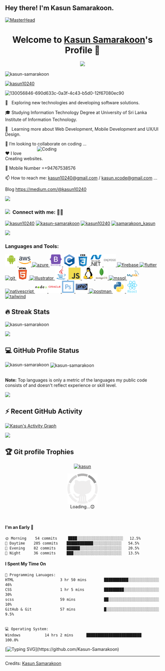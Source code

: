 <h2> Hey there! I'm Kasun Samarakoon.</h2>


[![MasterHead](https://www.parallels.com/blogs/app/uploads/2015/03/header_banner_newgifapple.gif)](https://github.com/Kasun-Samarakoon)

 <h1 align="center">Welcome to <a href="https://github.com/Kasun-Samarakoon">Kasun Samarakoon</a>'s Profile 👋</h1>


<p align="center">
  <a align="center" href="https://github.com/Kasun-Samarakoon"><img src="https://readme-typing-svg.herokuapp.com?&font=IBM+Plex+Sans&color=F72EE2&size=25&lines=Welcome+to+my+GitHub+Profile!;Always+learning+new+things;I'm+a+Back+end+developer;I'm+a+competitive+programmer" /></a>
</p>


<p align="left"> <img src="https://komarev.com/ghpvc/?username=kasun-samarakoon&label=Profile%20views&color=0e75b6&style=flat" alt="kasun-samarakoon" /> </p>
<p align="left"> <a href="https://twitter.com/kasun10240" target="blank"><img src="https://img.shields.io/twitter/follow/kasun10240?logo=twitter&style=for-the-badge" alt="kasun10240" /></a> </p>



![130056846-690d633c-0a3f-4c43-b5d0-12f67080ec90](https://user-images.githubusercontent.com/86977908/159043783-fd00f688-c113-4fc0-8b08-e11852e76752.jpg)





🤔 &nbsp; Exploring new technologies and developing software solutions.


🎓  Studying Information Technology Degree at University of Sri Lanka Institute of Information Technology.


🌱 &nbsp; Learning more about Web Development, Mobile Development and UX/UI Design.






👯 I’m looking to collaborate on coding ...
<img align="right" alt="Coding" width="400" src="https://c.tenor.com/2uyENRmiUt0AAAAC/coding.gif">

❤️ I love Creating websites.

📱 Mobile Number =+94767538576


📫 How to reach me: kasun10240@gmail.com  /
                     kasun.xcode@gmail.com ...



Blog
https://medium.com/@kasun10240

<img src = "https://media0.giphy.com/media/KDDpcKigbfFpnejZs6/giphy.gif?cid=ecf05e47oy6f4zjs8g1qoiystc56cu7r9tb8a1fe76e05oty&rid=giphy.gif" width = 100px>

<h3> <img src="https://media.giphy.com/media/iY8CRBdQXODJSCERIr/giphy.gif" width="30px"> &nbsp;Connect with me: 🤝🏻 </h3>

<p align="left">
<a href="https://twitter.com/kasun10240" target="blank"><img align="center" src="https://raw.githubusercontent.com/rahuldkjain/github-profile-readme-generator/master/src/images/icons/Social/twitter.svg" alt="kasun10240" height="30" width="40" /></a>
<a href="https://linkedin.com/in/kasun-samarakoon" target="blank"><img align="center" src="https://raw.githubusercontent.com/rahuldkjain/github-profile-readme-generator/master/src/images/icons/Social/linked-in-alt.svg" alt="kasun-samarakoon" height="30" width="40" /></a>
<a href="https://fb.com/kasun10240" target="blank"><img align="center" src="https://raw.githubusercontent.com/rahuldkjain/github-profile-readme-generator/master/src/images/icons/Social/facebook.svg" alt="kasun10240" height="30" width="40" /></a>
<a href="https://instagram.com/samarakoon_kasun" target="blank"><img align="center" src="https://raw.githubusercontent.com/rahuldkjain/github-profile-readme-generator/master/src/images/icons/Social/instagram.svg" alt="samarakoon_kasun" height="30" width="40" /></a>
</p>



<img src="https://user-images.githubusercontent.com/73097560/115834477-dbab4500-a447-11eb-908a-139a6edaec5c.gif"></a>
<h3 align="left">Languages and Tools:</h3>
<p align="left"> <a href="https://developer.android.com" target="_blank" rel="noreferrer"> <img src="https://raw.githubusercontent.com/devicons/devicon/master/icons/android/android-original-wordmark.svg" alt="android" width="40" height="40"/> </a> <a href="https://aws.amazon.com" target="_blank" rel="noreferrer"> <img src="https://raw.githubusercontent.com/devicons/devicon/master/icons/amazonwebservices/amazonwebservices-original-wordmark.svg" alt="aws" width="40" height="40"/> </a> <a href="https://azure.microsoft.com/en-in/" target="_blank" rel="noreferrer"> <img src="https://www.vectorlogo.zone/logos/microsoft_azure/microsoft_azure-icon.svg" alt="azure" width="40" height="40"/> </a> <a href="https://getbootstrap.com" target="_blank" rel="noreferrer"> <img src="https://raw.githubusercontent.com/devicons/devicon/master/icons/bootstrap/bootstrap-plain-wordmark.svg" alt="bootstrap" width="40" height="40"/> </a> <a href="https://www.cprogramming.com/" target="_blank" rel="noreferrer"> <img src="https://raw.githubusercontent.com/devicons/devicon/master/icons/c/c-original.svg" alt="c" width="40" height="40"/> </a> <a href="https://www.w3schools.com/css/" target="_blank" rel="noreferrer"> <img src="https://raw.githubusercontent.com/devicons/devicon/master/icons/css3/css3-original-wordmark.svg" alt="css3" width="40" height="40"/> </a> <a href="https://dotnet.microsoft.com/" target="_blank" rel="noreferrer"> <img src="https://raw.githubusercontent.com/devicons/devicon/master/icons/dot-net/dot-net-original-wordmark.svg" alt="dotnet" width="40" height="40"/> </a> <a href="https://expressjs.com" target="_blank" rel="noreferrer"> <img src="https://raw.githubusercontent.com/devicons/devicon/master/icons/express/express-original-wordmark.svg" alt="express" width="40" height="40"/> </a> <a href="https://firebase.google.com/" target="_blank" rel="noreferrer"> <img src="https://www.vectorlogo.zone/logos/firebase/firebase-icon.svg" alt="firebase" width="40" height="40"/> </a> <a href="https://flutter.dev" target="_blank" rel="noreferrer"> <img src="https://www.vectorlogo.zone/logos/flutterio/flutterio-icon.svg" alt="flutter" width="40" height="40"/> </a> <a href="https://git-scm.com/" target="_blank" rel="noreferrer"> <img src="https://www.vectorlogo.zone/logos/git-scm/git-scm-icon.svg" alt="git" width="40" height="40"/> </a> <a href="https://www.w3.org/html/" target="_blank" rel="noreferrer"> <img src="https://raw.githubusercontent.com/devicons/devicon/master/icons/html5/html5-original-wordmark.svg" alt="html5" width="40" height="40"/> </a> <a href="https://www.adobe.com/in/products/illustrator.html" target="_blank" rel="noreferrer"> <img src="https://www.vectorlogo.zone/logos/adobe_illustrator/adobe_illustrator-icon.svg" alt="illustrator" width="40" height="40"/> </a> <a href="https://www.java.com" target="_blank" rel="noreferrer"> <img src="https://raw.githubusercontent.com/devicons/devicon/master/icons/java/java-original.svg" alt="java" width="40" height="40"/> </a> <a href="https://developer.mozilla.org/en-US/docs/Web/JavaScript" target="_blank" rel="noreferrer"> <img src="https://raw.githubusercontent.com/devicons/devicon/master/icons/javascript/javascript-original.svg" alt="javascript" width="40" height="40"/> </a> <a href="https://www.linux.org/" target="_blank" rel="noreferrer"> <img src="https://raw.githubusercontent.com/devicons/devicon/master/icons/linux/linux-original.svg" alt="linux" width="40" height="40"/> </a> <a href="https://www.mongodb.com/" target="_blank" rel="noreferrer"> <img src="https://raw.githubusercontent.com/devicons/devicon/master/icons/mongodb/mongodb-original-wordmark.svg" alt="mongodb" width="40" height="40"/> </a> <a href="https://www.microsoft.com/en-us/sql-server" target="_blank" rel="noreferrer"> <img src="https://www.svgrepo.com/show/303229/microsoft-sql-server-logo.svg" alt="mssql" width="40" height="40"/> </a> <a href="https://www.mysql.com/" target="_blank" rel="noreferrer"> <img src="https://raw.githubusercontent.com/devicons/devicon/master/icons/mysql/mysql-original-wordmark.svg" alt="mysql" width="40" height="40"/> </a> <a href="https://nativescript.org/" target="_blank" rel="noreferrer"> <img src="https://raw.githubusercontent.com/detain/svg-logos/780f25886640cef088af994181646db2f6b1a3f8/svg/nativescript.svg" alt="nativescript" width="40" height="40"/> </a> <a href="https://nodejs.org" target="_blank" rel="noreferrer"> <img src="https://raw.githubusercontent.com/devicons/devicon/master/icons/nodejs/nodejs-original-wordmark.svg" alt="nodejs" width="40" height="40"/> </a> <a href="https://www.oracle.com/" target="_blank" rel="noreferrer"> <img src="https://raw.githubusercontent.com/devicons/devicon/master/icons/oracle/oracle-original.svg" alt="oracle" width="40" height="40"/> </a> <a href="https://www.photoshop.com/en" target="_blank" rel="noreferrer"> <img src="https://raw.githubusercontent.com/devicons/devicon/master/icons/photoshop/photoshop-line.svg" alt="photoshop" width="40" height="40"/> </a> <a href="https://www.php.net" target="_blank" rel="noreferrer"> <img src="https://raw.githubusercontent.com/devicons/devicon/master/icons/php/php-original.svg" alt="php" width="40" height="40"/> </a> <a href="https://postman.com" target="_blank" rel="noreferrer"> <img src="https://www.vectorlogo.zone/logos/getpostman/getpostman-icon.svg" alt="postman" width="40" height="40"/> </a> <a href="https://www.python.org" target="_blank" rel="noreferrer"> <img src="https://raw.githubusercontent.com/devicons/devicon/master/icons/python/python-original.svg" alt="python" width="40" height="40"/> </a> <a href="https://reactjs.org/" target="_blank" rel="noreferrer"> <img src="https://raw.githubusercontent.com/devicons/devicon/master/icons/react/react-original-wordmark.svg" alt="react" width="40" height="40"/> </a> <a href="https://tailwindcss.com/" target="_blank" rel="noreferrer"> <img src="https://www.vectorlogo.zone/logos/tailwindcss/tailwindcss-icon.svg" alt="tailwind" width="40" height="40"/> </a> </p>

## 🔥 Streak Stats
<p><img align="center" src="https://github-readme-streak-stats.herokuapp.com/?user=kasun-samarakoon&" alt="kasun-samarakoon" /></p>

<img src="https://user-images.githubusercontent.com/73097560/115834477-dbab4500-a447-11eb-908a-139a6edaec5c.gif"></a>

## 💻 GitHub Profile Status



<p><img align="left" src="https://github-readme-stats.vercel.app/api/top-langs?username=kasun-samarakoon&show_icons=true&locale=en&layout=compact" alt="kasun-samarakoon" /></p>



<p>&nbsp;<img align="center" src="https://github-readme-stats.vercel.app/api?username=kasun-samarakoon&show_icons=true&locale=en" alt="kasun-samarakoon" /></p>
<br/>
  <b>Note:</b> Top languages is only a metric of the languages my public code consists of and doesn't reflect experience or skill level.
  </p>

<img src="https://user-images.githubusercontent.com/73097560/115834477-dbab4500-a447-11eb-908a-139a6edaec5c.gif"></a>

## ⚡ Recent GitHub Activity
  
   <a href="https://github.com/Kasun-Samarakoon"><img alt="Kasun's Activity Graph" src="https://activity-graph.herokuapp.com/graph?username=Kasun&custom_title=Kasun's%20Contribution%20Graph&theme=react-dark" /></a>
   
<img src="https://user-images.githubusercontent.com/73097560/115834477-dbab4500-a447-11eb-908a-139a6edaec5c.gif">



   
## :trophy: Git profile Trophies

<p align="center"> <a href="https://github.com/Kasun-Samarakoon/github-profile-trophy"><img src="https://github-profile-trophy.vercel.app/?username=Kasun-Samarakoon&layout=compact&theme=algolia" alt="kasun" /></a> </p>

<!--## My Statistics
<a href="https://github.com/Kasun-Samarakoon">
  <img height="180em" src="https://github-readme-stats.vercel.app/api?username=Kasun&theme=buefy&show_icons=true" />
  <img height="180em" src="https://github-readme-stats.vercel.app/api/top-langs/?username=Kasun&theme=buefy&layout=compact" />
</a>

<br/>
<p><img align="center" src="https://github-readme-streak-stats.herokuapp.com/?user=Kasun&" alt="Kasun" /></p>
<br/>
[![Kasuns' Activity Graph](https://activity-graph.herokuapp.com/graph?username=Kasun-Samarakoon&custom_title=Kasun's%20Contribution%20Graph&theme=gruvbox&bg_color=282828&hide_border=true&line=d1a01f&point=c58545)](https://github.com/Kasun-Samarakoon) -->
<p align="center">
<img align="center" alt="Coding" width="100" src="https://raw.githubusercontent.com/AhmedFathyDev/AhmedFathyDev/main/GitHub.gif">
<br> Loading...😊
</p>
<br/>




#### I'm an Early 🐤
```text
🌞 Morning    54 commits     ████░░░░░░░░░░░░░░░░░░░░░   12.5% 
🌆 Daytime    205 commits    ████████████░░░░░░░░░░░░░   54.5% 
🌃 Evening    82 commits     ██████░░░░░░░░░░░░░░░░░░░   20.5% 
🌙 Night      36 commits     ███░░░░░░░░░░░░░░░░░░░░░░   13.5%
```


#### I Spent My Time On
```text
💬 Programming Lanuages:
HTML                     3 hr 50 mins        ███████████░░░░░░░░░░░░░░   46% 
CSS                      1 hr 5 mins         █████████░░░░░░░░░░░░░░░░   30% 
scss                     59 mins             ██░░░░░░░░░░░░░░░░░░░░░░░   10% 
GitHub & Git             57 mins             █░░░░░░░░░░░░░░░░░░░░░░░░   9.5%


💻 Operating System:
Windows           14 hrs 2 mins      █████████████████████████   100.0%
```
 



[![Typing SVG](https://readme-typing-svg.herokuapp.com/?lines=Thanks+For+Visiting!!&center=true&color="FF0000")](https://github.com/Kasun-Samarakoon)

-----
Credits: [Kasun Samarakoon](https://github.com/Kasun-Samarakoon)





 

